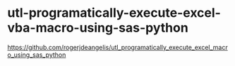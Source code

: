 # utl-programatically-execute-excel-vba-macro-using-sas-python
https://github.com/rogerjdeangelis/utl_programatically_execute_excel_macro_using_sas_python
